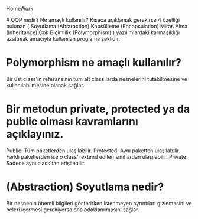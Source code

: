 HomeWork

# OOP nedir? Ne amaçlı kullanılır?
Kısaca açıklamak gerekirse 4 özelliği bulunan
(
Soyutlama (Abstraction)
Kapsülleme (Encapsulation)
Miras Alma (Inheritance)
Çok Biçimlilik (Polymorphism)
) 
yazılımlardaki karmaşıklığı azaltmak amacıyla kullanılan proglama şeklidir.

# Polymorphism ne amaçlı kullanılır?
Bir üst class'ın referansının tüm alt class'larda nesnelerini tutabilmesine ve kullanılabilmesine olanak sağlar.

# Bir metodun private, protected ya da public olması kavramlarını açıklayınız.
Public: Tüm paketlerden ulaşılabilir.
Protected: Aynı paketten ulaşılabilir. Farklı paketlerden ise o class'ı extend edilen sınıflardan ulaşılabilir.
Private: Sadece aynı class'tan erişilebilir.

# (Abstraction) Soyutlama nedir?

Bir nesnenin önemli bilgileri gösterirken istenmeyen ayrıntıları gizlemesini ve neleri içermesi gerekiyorsa ona odaklanılmasını sağlar.